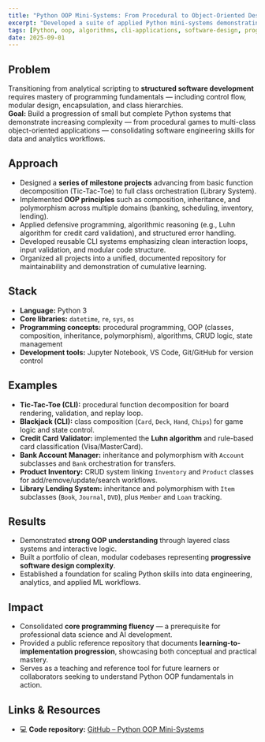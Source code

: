 ```yaml
---
title: "Python OOP Mini-Systems: From Procedural to Object-Oriented Design"
excerpt: "Developed a suite of applied Python mini-systems demonstrating the progression from procedural programming to object-oriented design and class interaction across real-world examples."
tags: [Python, oop, algorithms, cli-applications, software-design, programming-fundamentals]
date: 2025-09-01
---
```


## Problem
Transitioning from analytical scripting to **structured software development** requires mastery of programming fundamentals — including control flow, modular design, encapsulation, and class hierarchies.  
**Goal:** Build a progression of small but complete Python systems that demonstrate increasing complexity — from procedural games to multi-class object-oriented applications — consolidating software engineering skills for data and analytics workflows.

## Approach
- Designed a **series of milestone projects** advancing from basic function decomposition (Tic-Tac-Toe) to full class orchestration (Library System).  
- Implemented **OOP principles** such as composition, inheritance, and polymorphism across multiple domains (banking, scheduling, inventory, lending).  
- Applied defensive programming, algorithmic reasoning (e.g., Luhn algorithm for credit card validation), and structured error handling.  
- Developed reusable CLI systems emphasizing clean interaction loops, input validation, and modular code structure.  
- Organized all projects into a unified, documented repository for maintainability and demonstration of cumulative learning.

## Stack
- **Language:** Python 3  
- **Core libraries:** `datetime`, `re`, `sys`, `os`  
- **Programming concepts:** procedural programming, OOP (classes, composition, inheritance, polymorphism), algorithms, CRUD logic, state management  
- **Development tools:** Jupyter Notebook, VS Code, Git/GitHub for version control

## Examples
- **Tic-Tac-Toe (CLI):** procedural function decomposition for board rendering, validation, and replay loop.  
- **Blackjack (CLI):** class composition (`Card`, `Deck`, `Hand`, `Chips`) for game logic and state control.  
- **Credit Card Validator:** implemented the **Luhn algorithm** and rule-based card classification (Visa/MasterCard).  
- **Bank Account Manager:** inheritance and polymorphism with `Account` subclasses and `Bank` orchestration for transfers.  
- **Product Inventory:** CRUD system linking `Inventory` and `Product` classes for add/remove/update/search workflows.  
- **Library Lending System:** inheritance and polymorphism with `Item` subclasses (`Book`, `Journal`, `DVD`), plus `Member` and `Loan` tracking.

## Results
- Demonstrated **strong OOP understanding** through layered class systems and interactive logic.  
- Built a portfolio of clean, modular codebases representing **progressive software design complexity**.  
- Established a foundation for scaling Python skills into data engineering, analytics, and applied ML workflows.

## Impact
- Consolidated **core programming fluency** — a prerequisite for professional data science and AI development.  
- Provided a public reference repository that documents **learning-to-implementation progression**, showcasing both conceptual and practical mastery.  
- Serves as a teaching and reference tool for future learners or collaborators seeking to understand Python OOP fundamentals in action.

## Links & Resources
- 💻 **Code repository:** [GitHub – Python OOP Mini-Systems](https://github.com/AlejandroFuentePinero/python-oop-mini-systems)
